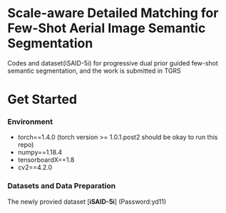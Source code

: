 # Scale-aware Detailed Matching for Few-Shot Aerial Image Semantic Segmentation
Codes and dataset(iSAID-5i) for progressive dual prior guided few-shot semantic segmentation, and the work is submitted in TGRS





# Get Started

### Environment
+ torch==1.4.0 (torch version >= 1.0.1.post2 should be okay to run this repo)
+ numpy==1.18.4
+ tensorboardX==1.8
+ cv2==4.2.0



### Datasets and Data Preparation

The newly provied dataset [**iSAID-5i**] (Password:yd11)
